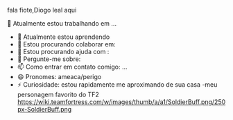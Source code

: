 fala fiote,Diogo leal aqui

🔭 Atualmente estou trabalhando em ...
- 🌱 Atualmente estou aprendendo 
- 👯 Estou procurando colaborar em:
- 🤔 Estou procurando ajuda com :
- 💬 Pergunte-me sobre:
- 📫 Como entrar em contato comigo: ...
- 😄 Pronomes: ameaca/perigo
- ⚡ Curiosidade: estou rapidamente me aproximando de sua casa
-meu personagem favorito do TF2 https://wiki.teamfortress.com/w/images/thumb/a/a1/SoldierBuff.png/250px-SoldierBuff.png
